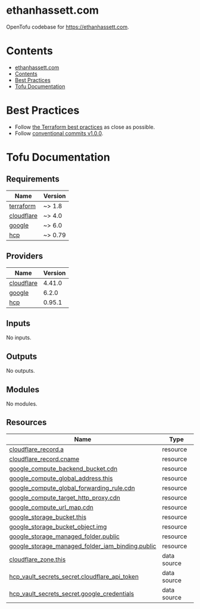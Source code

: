 # ethanhassett.com

OpenTofu codebase for https://ethanhassett.com.

# Contents

- [ethanhassett.com](#ethanhassettcom)
- [Contents](#contents)
- [Best Practices](#best-practices)
- [Tofu Documentation](#tofu-documentation)

# Best Practices

- Follow [the Terraform best practices](https://www.terraform-best-practices.com) as close as possible.
- Follow [conventional commits v1.0.0](https://www.conventionalcommits.org/en/v1.0.0/).

# Tofu Documentation

<!-- BEGIN_TF_DOCS -->
## Requirements

| Name | Version |
|------|---------|
| <a name="requirement_terraform"></a> [terraform](#requirement\_terraform) | ~> 1.8 |
| <a name="requirement_cloudflare"></a> [cloudflare](#requirement\_cloudflare) | ~> 4.0 |
| <a name="requirement_google"></a> [google](#requirement\_google) | ~> 6.0 |
| <a name="requirement_hcp"></a> [hcp](#requirement\_hcp) | ~> 0.79 |

## Providers

| Name | Version |
|------|---------|
| <a name="provider_cloudflare"></a> [cloudflare](#provider\_cloudflare) | 4.41.0 |
| <a name="provider_google"></a> [google](#provider\_google) | 6.2.0 |
| <a name="provider_hcp"></a> [hcp](#provider\_hcp) | 0.95.1 |

## Inputs

No inputs.

## Outputs

No outputs.

## Modules

No modules.

## Resources

| Name | Type |
|------|------|
| [cloudflare_record.a](https://registry.terraform.io/providers/cloudflare/cloudflare/latest/docs/resources/record) | resource |
| [cloudflare_record.cname](https://registry.terraform.io/providers/cloudflare/cloudflare/latest/docs/resources/record) | resource |
| [google_compute_backend_bucket.cdn](https://registry.terraform.io/providers/hashicorp/google/latest/docs/resources/compute_backend_bucket) | resource |
| [google_compute_global_address.this](https://registry.terraform.io/providers/hashicorp/google/latest/docs/resources/compute_global_address) | resource |
| [google_compute_global_forwarding_rule.cdn](https://registry.terraform.io/providers/hashicorp/google/latest/docs/resources/compute_global_forwarding_rule) | resource |
| [google_compute_target_http_proxy.cdn](https://registry.terraform.io/providers/hashicorp/google/latest/docs/resources/compute_target_http_proxy) | resource |
| [google_compute_url_map.cdn](https://registry.terraform.io/providers/hashicorp/google/latest/docs/resources/compute_url_map) | resource |
| [google_storage_bucket.this](https://registry.terraform.io/providers/hashicorp/google/latest/docs/resources/storage_bucket) | resource |
| [google_storage_bucket_object.img](https://registry.terraform.io/providers/hashicorp/google/latest/docs/resources/storage_bucket_object) | resource |
| [google_storage_managed_folder.public](https://registry.terraform.io/providers/hashicorp/google/latest/docs/resources/storage_managed_folder) | resource |
| [google_storage_managed_folder_iam_binding.public](https://registry.terraform.io/providers/hashicorp/google/latest/docs/resources/storage_managed_folder_iam_binding) | resource |
| [cloudflare_zone.this](https://registry.terraform.io/providers/cloudflare/cloudflare/latest/docs/data-sources/zone) | data source |
| [hcp_vault_secrets_secret.cloudflare_api_token](https://registry.terraform.io/providers/hashicorp/hcp/latest/docs/data-sources/vault_secrets_secret) | data source |
| [hcp_vault_secrets_secret.google_credentials](https://registry.terraform.io/providers/hashicorp/hcp/latest/docs/data-sources/vault_secrets_secret) | data source |
<!-- END_TF_DOCS -->
